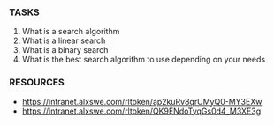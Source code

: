 ### TASKS
1. What is a search algorithm
2. What is a linear search
3. What is a binary search
4. What is the best search algorithm to use depending on your needs

### RESOURCES
- https://intranet.alxswe.com/rltoken/ap2kuRv8qrUMyQ0-MY3EXw
- https://intranet.alxswe.com/rltoken/QK9ENdoTyqGs0d4_M3XE3g

